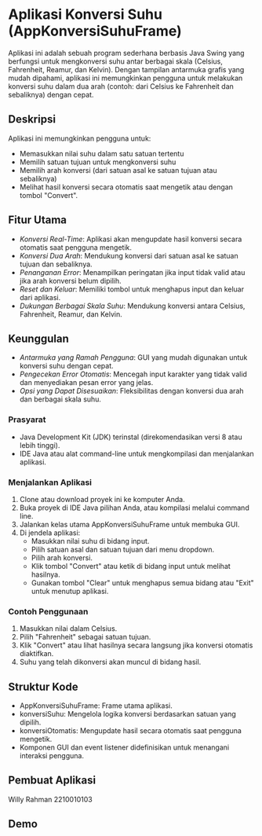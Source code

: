 # Aplikasi Konversi Suhu (AppKonversiSuhuFrame)

Aplikasi ini adalah sebuah program sederhana berbasis Java Swing yang berfungsi untuk mengkonversi suhu antar berbagai skala (Celsius, Fahrenheit, Reamur, dan Kelvin). Dengan tampilan antarmuka grafis yang mudah dipahami, aplikasi ini memungkinkan pengguna untuk melakukan konversi suhu dalam dua arah (contoh: dari Celsius ke Fahrenheit dan sebaliknya) dengan cepat.

## Deskripsi

Aplikasi ini memungkinkan pengguna untuk:
- Memasukkan nilai suhu dalam satu satuan tertentu
- Memilih satuan tujuan untuk mengkonversi suhu
- Memilih arah konversi (dari satuan asal ke satuan tujuan atau sebaliknya)
- Melihat hasil konversi secara otomatis saat mengetik atau dengan tombol "Convert".

## Fitur Utama

- *Konversi Real-Time*: Aplikasi akan mengupdate hasil konversi secara otomatis saat pengguna mengetik.
- *Konversi Dua Arah*: Mendukung konversi dari satuan asal ke satuan tujuan dan sebaliknya.
- *Penanganan Error*: Menampilkan peringatan jika input tidak valid atau jika arah konversi belum dipilih.
- *Reset dan Keluar*: Memiliki tombol untuk menghapus input dan keluar dari aplikasi.
- *Dukungan Berbagai Skala Suhu*: Mendukung konversi antara Celsius, Fahrenheit, Reamur, dan Kelvin.

## Keunggulan

- *Antarmuka yang Ramah Pengguna*: GUI yang mudah digunakan untuk konversi suhu dengan cepat.
- *Pengecekan Error Otomatis*: Mencegah input karakter yang tidak valid dan menyediakan pesan error yang jelas.
- *Opsi yang Dapat Disesuaikan*: Fleksibilitas dengan konversi dua arah dan berbagai skala suhu.



### Prasyarat

- Java Development Kit (JDK) terinstal (direkomendasikan versi 8 atau lebih tinggi).
- IDE Java atau alat command-line untuk mengkompilasi dan menjalankan aplikasi.

### Menjalankan Aplikasi

1. Clone atau download proyek ini ke komputer Anda.
2. Buka proyek di IDE Java pilihan Anda, atau kompilasi melalui command line.
3. Jalankan kelas utama AppKonversiSuhuFrame untuk membuka GUI.
4. Di jendela aplikasi:
   - Masukkan nilai suhu di bidang input.
   - Pilih satuan asal dan satuan tujuan dari menu dropdown.
   - Pilih arah konversi.
   - Klik tombol "Convert" atau ketik di bidang input untuk melihat hasilnya.
   - Gunakan tombol "Clear" untuk menghapus semua bidang atau "Exit" untuk menutup aplikasi.

### Contoh Penggunaan

1. Masukkan nilai dalam Celsius.
2. Pilih "Fahrenheit" sebagai satuan tujuan.
3. Klik "Convert" atau lihat hasilnya secara langsung jika konversi otomatis diaktifkan.
4. Suhu yang telah dikonversi akan muncul di bidang hasil.

## Struktur Kode

- AppKonversiSuhuFrame: Frame utama aplikasi.
- konversiSuhu: Mengelola logika konversi berdasarkan satuan yang dipilih.
- konversiOtomatis: Mengupdate hasil secara otomatis saat pengguna mengetik.
- Komponen GUI dan event listener didefinisikan untuk menangani interaksi pengguna.

## Pembuat Aplikasi
Willy Rahman 2210010103

## Demo

